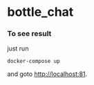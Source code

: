 # bottle_chat

### To see result

just run 

```
docker-compose up
```

and goto [http://localhost:81](http://localhost:81).
